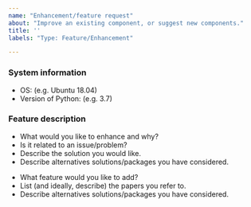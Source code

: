 ```yaml
---
name: "Enhancement/feature request"
about: "Improve an existing component, or suggest new components."
title: ''
labels: "Type: Feature/Enhancement"

---
```


### System information

<!-- Only if this is an enhancement request: -->

-   OS: (e.g. Ubuntu 18.04)
-   Version of Python: (e.g. 3.7)

<!-- We don't have releases yet :(
-   Version of this package (e.g. econsa 0.01)
 -->

### Feature description

<!-- If this is an enhancement request: -->

-   What would you like to enhance and why?
-   Is it related to an issue/problem?
-   Describe the solution you would like.
-   Describe alternatives solutions/packages you have considered.

<!-- If it is a feature request: -->

-   What feature would you like to add?
-   List (and ideally, describe) the papers you refer to.
-   Describe alternatives solutions/packages you have considered.
